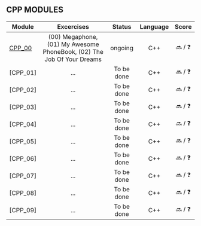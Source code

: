 ## CPP MODULES

| Module | Excercises  | Status   | Language | Score       |
| ---- | :--: | :--: | :--: | :--: |
| [CPP_00](https://github.com/izzytoot/cpp_modules/tree/main/cpp_00) | (00) Megaphone, (01) My Awesome PhoneBook, (02) The Job Of Your Dreams | ongoing | C++ | :soon: / :question: |
| [CPP_01] | ... | To be done | C++ | :soon: / :question: |
| [CPP_02] | ... | To be done | C++ | :soon: / :question: |
| [CPP_03] | ... | To be done | C++ | :soon: / :question: |
| [CPP_04] | ... | To be done | C++ | :soon: / :question: |
| [CPP_05] | ... | To be done | C++ | :soon: / :question: |
| [CPP_06] | ... | To be done | C++ | :soon: / :question: |
| [CPP_07] | ... | To be done | C++ | :soon: / :question: |
| [CPP_08] | ... | To be done | C++ | :soon: / :question: |
| [CPP_09] | ... | To be done | C++ | :soon: / :question: |

</div>
